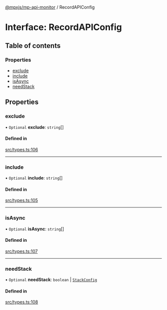 [@mpxjs/mp-api-monitor](../index.md) / RecordAPIConfig

# Interface: RecordAPIConfig

## Table of contents

### Properties

- [exclude](RecordAPIConfig.md#exclude)
- [include](RecordAPIConfig.md#include)
- [isAsync](RecordAPIConfig.md#isasync)
- [needStack](RecordAPIConfig.md#needstack)

## Properties

### exclude

• `Optional` **exclude**: `string`[]

#### Defined in

[src/types.ts:106](https://github.com/mpx-ecology/mp-api-monitor/blob/95e0f31/src/types.ts#L106)

___

### include

• `Optional` **include**: `string`[]

#### Defined in

[src/types.ts:105](https://github.com/mpx-ecology/mp-api-monitor/blob/95e0f31/src/types.ts#L105)

___

### isAsync

• `Optional` **isAsync**: `string`[]

#### Defined in

[src/types.ts:107](https://github.com/mpx-ecology/mp-api-monitor/blob/95e0f31/src/types.ts#L107)

___

### needStack

• `Optional` **needStack**: `boolean` \| [`StackConfig`](StackConfig.md)

#### Defined in

[src/types.ts:108](https://github.com/mpx-ecology/mp-api-monitor/blob/95e0f31/src/types.ts#L108)
